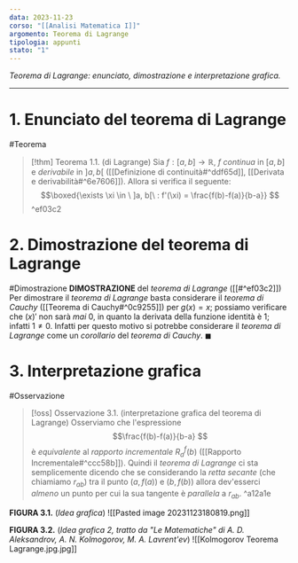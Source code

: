 ```yaml
---
data: 2023-11-23
corso: "[[Analisi Matematica I]]"
argomento: Teorema di Lagrange
tipologia: appunti
stato: "1"
---
```

*Teorema di Lagrange: enunciato, dimostrazione e interpretazione grafica.*
- - -
# 1. Enunciato del teorema di Lagrange
#Teorema 
> [!thm] Teorema 1.1. (di Lagrange)
> Sia $f: [a, b] \longrightarrow \mathbb{R}$, $f$ *continua* in $[a, b]$ e *derivabile* in $]a, b[$ ([[Definizione di continuità#^ddf65d]], [[Derivata e derivabilità#^6e7606]]).
> Allora si verifica il seguente:
> $$\boxed{\exists \xi \in \ ]a, b[\ : f'(\xi) = \frac{f(b)-f(a)}{b-a}} $$
^ef03c2
# 2. Dimostrazione del teorema di Lagrange
#Dimostrazione 
**DIMOSTRAZIONE** del *teorema di Lagrange* ([[#^ef03c2]])
Per dimostrare il *teorema di Lagrange* basta considerare il *teorema di Cauchy* ([[Teorema di Cauchy#^0c9255]]) per $g(x) = x$; possiamo verificare che $(x)'$ non sarà *mai* $0$, in quanto la derivata della funzione identità è $1$; infatti $1 \neq 0$. 
Infatti per questo motivo si potrebbe considerare il *teorema di Lagrange* come un *corollario* del *teorema di Cauchy*. $\blacksquare$
# 3. Interpretazione grafica
#Osservazione 
> [!oss] Osservazione 3.1. (interpretazione grafica del teorema di Lagrange)
Osserviamo che l'espressione
$$\frac{f(b)-f(a)}{b-a} $$
è *equivalente* al *rapporto incrementale* $R^{f}_{a}(b)$ ([[Rapporto Incrementale#^ccc58b]]).
Quindi il *teorema di Lagrange* ci sta semplicemente dicendo che se considerando la *retta secante* (che chiamiamo $r_{ab}$) tra il punto $(a, f(a))$ e $(b, f(b))$ allora dev'esserci *almeno* un punto per cui la sua tangente è *parallela* a $r_{ab}$. 
^a12a1e

**FIGURA 3.1.** (*Idea grafica*)
![[Pasted image 20231123180819.png]]

**FIGURA 3.2.** (*Idea grafica 2, tratto da "Le Matematiche" di A. D. Aleksandrov, A. N. Kolmogorov, M. A. Lavrent'ev*)
![[Kolmogorov Teorema Lagrange.jpg.jpg]]